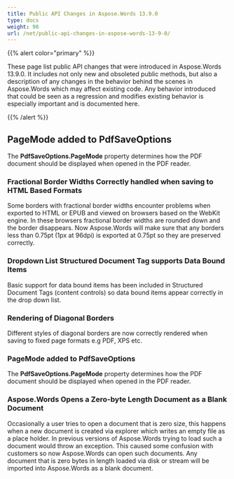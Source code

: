 ```yaml
---
title: Public API Changes in Aspose.Words 13.9.0
type: docs
weight: 90
url: /net/public-api-changes-in-aspose-words-13-9-0/
---
```


{{% alert color="primary" %}} 

These page list public API changes that were introduced in Aspose.Words 13.9.0. It includes not only new and obsoleted public methods, but also a description of any changes in the behavior behind the scenes in Aspose.Words which may affect existing code. Any behavior introduced that could be seen as a regression and modifies existing behavior is especially important and is documented here.

{{% /alert %}} 

## PageMode added to PdfSaveOptions

The **PdfSaveOptions.PageMode** property determines how the PDF document should be displayed when opened in the PDF reader.

### Fractional Border Widths Correctly handled when saving to HTML Based Formats

Some borders with fractional border widths encounter problems when exported to HTML or EPUB and viewed on browsers based on the WebKit engine. In these browsers fractional border widths are rounded down and the border disappears. Now Aspose.Words will make sure that any borders less than 0.75pt (1px at 96dpi) is exported at 0.75pt so they are preserved correctly.

### Dropdown List Structured Document Tag supports Data Bound Items

Basic support for data bound items has been included in Structured Document Tags (content controls) so data bound items appear correctly in the drop down list.

### Rendering of Diagonal Borders

Different styles of diagonal borders are now correctly rendered when saving to fixed page formats e.g PDF, XPS etc.

### PageMode added to PdfSaveOptions

The **PdfSaveOptions.PageMode** property determines how the PDF document should be displayed when opened in the PDF reader.

### Aspose.Words Opens a Zero-byte Length Document as a Blank Document

Occasionally a user tries to open a document that is zero size, this happens when a new document is created via explorer which writes an empty file as a place holder. In previous versions of Aspose.Words trying to load such a document would throw an exception. This caused some confusion with customers so now Aspose.Words can open such documents. Any document that is zero bytes in length loaded via disk or stream will be imported into Aspose.Words as a blank document.
